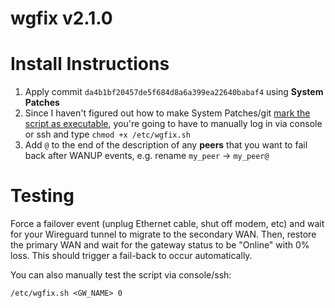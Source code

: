 # wgfix v2.1.0

# Install Instructions

1. Apply commit `da4b1bf20457de5f684d8a6a399ea22640babaf4` using **System Patches**
2. Since I haven't figured out how to make System Patches/git [mark the script as executable][1], you're going to have to manually log in via console or ssh and type `chmod +x /etc/wgfix.sh`
3. Add `@` to the end of the description of any **peers** that you want to fail back after WANUP events, e.g. rename `my_peer` → `my_peer@`

# Testing

Force a failover event (unplug Ethernet cable, shut off modem, etc) and wait for your Wireguard tunnel to migrate to the secondary WAN. Then, restore the primary WAN and wait for the gateway status to be "Online" with 0% loss. This should trigger a fail-back to occur automatically.

You can also manually test the script via console/ssh:

```shell
/etc/wgfix.sh <GW_NAME> 0
```

[1]: https://forum.netgate.com/topic/175062/add-a-new-file-as-part-of-a-commit-and-have-system-patches-set-the-x-flag-on-it
